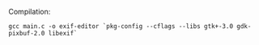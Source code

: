 Compilation:

 
    gcc main.c -o exif-editor `pkg-config --cflags --libs gtk+-3.0 gdk-pixbuf-2.0 libexif`

